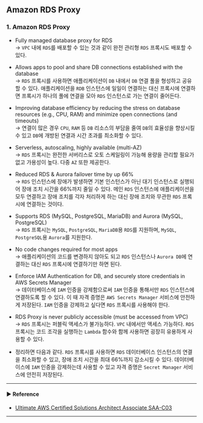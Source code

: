 ## Amazon RDS Proxy
### 1. Amazon RDS Proxy
- Fully managed database proxy for RDS  
→ `VPC` 내에 `RDS`를 배포할 수 있는 것과 같이 완전 관리형 `RDS` 프록시도 배포할 수 있다.

- Allows apps to pool and share DB connections established with the database  
→ `RDS` 프록시를 사용하면 애플리케이션이 `DB` 내에서 `DB` 연결 풀을 형성하고 공유할 수 있다. 애플리케이션을 `RDB` 인스턴스에 일일이 연결하는 대신 프록시에 연결하면 프록시가 하나의 풀에 연결을 모아 `RDS` 인스턴스로 가는 연결이 줄어든다.

- Improving database efficiency by reducing the stress on database resources (e.g., CPU, RAM) and minimize open connections (and timeouts)  
→ 연결이 많은 경우 `CPU`, `RAM` 등 `DB` 리소스의 부담을 줄여 `DB`의 효율성을 향상시킬 수 있고 `DB`에 개방된 연결과 시간 초과를 최소화할 수 있다.

- Serverless, autoscaling, highly available (multi-AZ)  
→ `RDS` 프록시는 완전한 서버리스로 오토 스케일링이 가능해 용량을 관리할 필요가 없고 가용성이 높다. 다중 `AZ` 또한 제공한다.

- Reduced RDS & Aurora failover time by up 66%  
→ `RDS` 인스턴스에 장애가 발생하면 기본 인스턴스가 아닌 대기 인스턴스로 실행되어 장애 조치 시간을 66%까지 줄일 수 있다.
메인 `RDS` 인스턴스에 애플리케이션을 모두 연결하고 장애 조치를 각자 처리하게 하는 대신 장애 조치와 무관한 `RDS` 프록시에 연결하는 것이다.

- Supports RDS (MySQL, PostgreSQL, MariaDB) and Aurora (MySQL, PostgreSQL)  
→ `RDS` 프록시는 `MySQL`, `PostgreSQL`, `MariaDB`용 `RDS`를 지원하며, `MySQL`, `PostgreSQL`용 `Aurora`를 지원한다.

- No code changes required for most apps  
→ 애플리케이션의 코드를 변경하지 않아도 되고 `RDS` 인스턴스나 `Aurora DB`에 연결하는 대신 `RDS` 프록시에 연결하기만 하면 된다.

- Enforce IAM Authentication for DB, and securely store credentials in AWS Secrets Manager  
→ 데이터베이스에 `IAM` 인증을 강제함으로써 `IAM` 인증을 통해서만 `RDS` 인스턴스에 연결하도록 할 수 있다. 이 때 자격 증명은 `AWS Secrets Manager` 서비스에 안전하게 저장된다. `IAM` 인증을 강제하고 싶다면 `RDS` 프록시를 사용해야 한다.

- RDS Proxy is never publicly accessible (must be accessed from VPC)  
→ `RDS` 프록시는 퍼블릭 액세스가 불가능하다. `VPC` 내에서만 액세스 가능하다. `RDS` 프록시는 코드 조각을 실행하는 `Lambda` 함수와 함께 사용하면 굉장히 유용하게 사용할 수 있다.

- 정리하면 다음과 같다. `RDS` 프록시를 사용하면 `RDS` 데이터베이스 인스턴스의 연결을 최소화할 수 있고, 장애 조치 시간을 최대 66%까지 감소시킬 수 있다. 데이터베이스에 `IAM` 인증을 강제하는데 사용할 수 있고 자격 증명은 `Secret Manager` 서비스에 안전히 저장된다.

---
#### ▶ Reference
- [Ultimate AWS Certified Solutions Architect Associate SAA-C03](https://www.udemy.com/course/aws-certified-solutions-architect-associate-saa-c03/)
---
